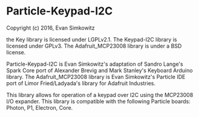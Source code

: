 Particle-Keypad-I2C
============
Copyright (c) 2016, Evan Simkowitz

the Key library is licensed under LGPLv2.1. The Keypad-I2C library is licensed under GPLv3. The Adafruit_MCP23008 library is under a BSD license.

Particle-Keypad-I2C is Evan Simkowitz's adaptation of Sandro Lange's Spark Core port of Alexander Brevig and Mark Stanley's Keyboard Arduino library. The Adafruit_MCP23008 library is Evan Simkowitz's Particle IDE port of Limor Fried/Ladyada's library for Adafruit Industries.

This library allows for operation of a keypad over I2C using the MCP23008 I/O expander. This library is compatible with the following Particle boards: Photon, P1, Electron, Core.
